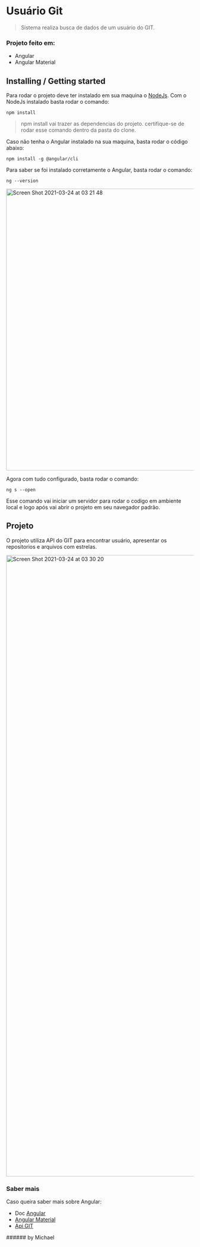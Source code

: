# Usuário Git
> Sistema realiza busca de dados de um usuário do GIT.

### Projeto feito em:
 <ul>
  <li>Angular</li>
  <li>Angular Material</li>
</ul>

## Installing / Getting started

Para rodar o projeto deve ter instalado em sua maquina o <a href="https://nodejs.org/en/">NodeJs</a>.
Com o NodeJs instalado basta rodar o comando:
```shell
npm install
```
> npm install vai trazer as dependencias do projeto. certifique-se de rodar esse comando dentro da pasta do clone.

Caso não tenha o Angular instalado na sua maquina, basta rodar o código abaixo:
```shell
npm install -g @angular/cli
```
Para saber se foi instalado corretamente o Angular, basta rodar o comando:
```shell
ng --version
```
<img width="756" alt="Screen Shot 2021-03-24 at 03 21 48" src="https://user-images.githubusercontent.com/30833118/112264737-13a84800-8c50-11eb-902b-39733b2aea27.png">

Agora com tudo configurado, basta rodar o comando:
```shell
ng s --open
```
Esse comando vai iniciar um servidor para rodar o codigo em ambiente local e logo após vai abrir o projeto em seu navegador padrão.

## Projeto
O projeto utiliza API do GIT para encontrar usuário, apresentar os repositorios e arquivos com estrelas.

<img width="1667" alt="Screen Shot 2021-03-24 at 03 30 20" src="https://user-images.githubusercontent.com/30833118/112265450-469f0b80-8c51-11eb-80cb-4f28be32c585.png">

### Saber mais
Caso queira saber mais sobre Angular:
<ul>
  <li>Doc <a href="https://angular.io/docs">Angular</a></li>
  <li><a href="https://material.angular.io/">Angular Material</a></li>
  <li><a href="https://docs.github.com/pt/rest">Api GIT</a>
</ul>
###### by Michael 
